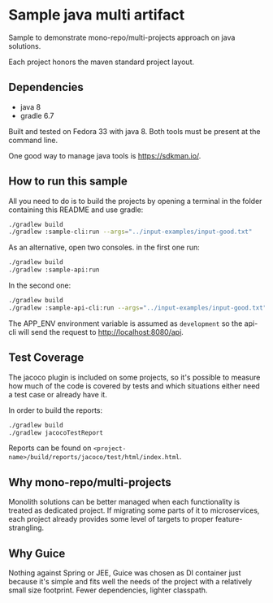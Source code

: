 # Sample java multi artifact

Sample to demonstrate mono-repo/multi-projects approach on java solutions.

Each project honors the maven standard project layout.

## Dependencies

- java 8
- gradle 6.7

Built and tested on Fedora 33 with java 8. Both tools must be present at the 
command line.

One good way to manage java tools is <https://sdkman.io/>.

## How to run this sample

All you need to do is to build the projects by opening a terminal in the folder
containing this README and use gradle:

```bash
./gradlew build
./gradlew :sample-cli:run --args="../input-examples/input-good.txt"
``` 

As an alternative, open two consoles. in the first one run:

```bash
./gradlew build
./gradlew :sample-api:run
``` 

In the second one:

```bash
./gradlew build
./gradlew :sample-api-cli:run --args="../input-examples/input-good.txt"
``` 

The APP_ENV environment variable is assumed as `development` so the api-cli will
send the request to <http://localhost:8080/api>.

## Test Coverage

The jacoco plugin is included on some projects, so it's possible to measure how
much of the code is covered by tests and which situations either need a test
case or already have it.

In order to build the reports:

```bash
./gradlew build
./gradlew jacocoTestReport
``` 

Reports can be found on 
`<project-name>/build/reports/jacoco/test/html/index.html`.

## Why mono-repo/multi-projects

Monolith solutions can be better managed when each functionality is treated as
dedicated project. If migrating some parts of it to microservices, each project
already provides some level of targets to proper feature-strangling.

## Why Guice

Nothing against Spring or JEE, Guice was chosen as DI container just because
it's simple and fits well the needs of the project with a relatively small 
size footprint. Fewer dependencies, lighter classpath.

